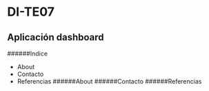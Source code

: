 # DI-TE07
## Aplicación dashboard
######Indice
* About
* Contacto
* Referencias
######About
######Contacto
######Referencias
